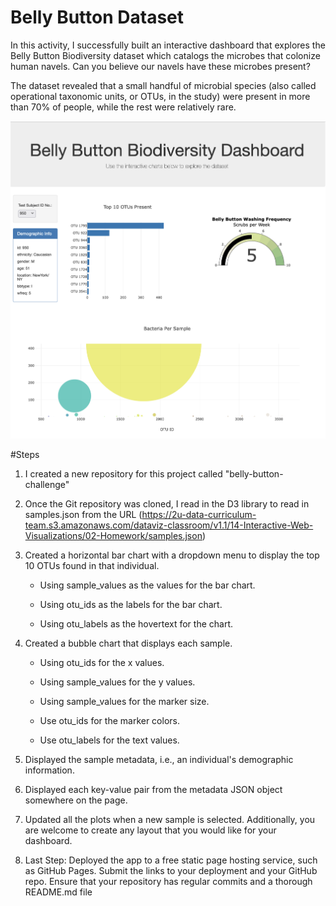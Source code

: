 
# Belly Button Dataset

In this activity, I successfully built an interactive dashboard that explores the Belly Button Biodiversity dataset which catalogs the microbes that colonize human navels. Can you believe our navels have these microbes present?

The dataset revealed that a small handful of microbial species (also called operational taxonomic units, or OTUs, in the study) were present in more than 70% of people, while the rest were relatively rare.
<p align='center'> <img src='images/Bellybutton Biodiversity Dash.png'></p>

#Steps
1. I created a new repository for this project called "belly-button-challenge"

2. Once the Git repository was cloned, I read in  the D3 library to read in samples.json from the URL (https://2u-data-curriculum-team.s3.amazonaws.com/dataviz-classroom/v1.1/14-Interactive-Web-Visualizations/02-Homework/samples.json)

3. Created a horizontal bar chart with a dropdown menu to display the top 10 OTUs found in that individual.

    - Using sample_values as the values for the bar chart.

    - Using otu_ids as the labels for the bar chart.

    - Using otu_labels as the hovertext for the chart.
    
4. Created a bubble chart that displays each sample.

    - Using otu_ids for the x values.

    - Using sample_values for the y values.

    - Using sample_values for the marker size.
    
    - Use otu_ids for the marker colors.
    
    - Use otu_labels for the text values.
    
5. Displayed the sample metadata, i.e., an individual's demographic information.

6. Displayed each key-value pair from the metadata JSON object somewhere on the page.

7. Updated all the plots when a new sample is selected. Additionally, you are welcome to create any layout that you would like for your dashboard.

8. Last Step: Deployed the app to a free static page hosting service, such as GitHub Pages. Submit the links to your deployment and your GitHub repo. Ensure that your repository has regular commits and a thorough README.md file










